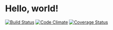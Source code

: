 # Hello, world!

[![Build Status](https://travis-ci.org/bondibarefootrunner/helloworld.svg)](https://travis-ci.org/bondibarefootrunner/helloworld)
[![Code Climate](https://codeclimate.com/github/bondibarefootrunner/helloworld/badges/gpa.svg)](https://codeclimate.com/github/bondibarefootrunner/helloworld)
[![Coverage Status](https://coveralls.io/repos/bondibarefootrunner/helloworld/badge.svg?branch=master&service=github)](https://coveralls.io/github/bondibarefootrunner/helloworld?branch=master)